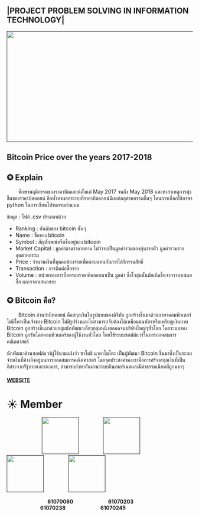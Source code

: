 <h2>|PROJECT PROBLEM SOLVING IN INFORMATION TECHNOLOGY|</h2>
<a href=""><img src="img/pic1.jpg" width="1000px"  height="300"></a><br>
<h2>Bitcoin Price over the years 2017-2018</h2>
<h2>✪ Explain</h2>
&nbsp;&nbsp;&nbsp;&nbsp;&nbsp;&nbsp;&nbsp;&nbsp;ศึกษาพฤติกรรมของราคาบิตคอยน์ตั้งเเต่ May 2017 จนถึง May 2018 เเละหาสาเหตุการพุ่งขึ้นของราคาบิตคอยน์ อีกทั้งหาผลกระทบที่ราคาบิตคอยน์มีผลต่ออุสาหกรรมอื่นๆ โดนการเลือกใช้ภาษา python ในการเขียนโปรแกรมคำนวณ

ข้อมูล : ไฟล์ .csv ประกอบด้วย
 - Ranking : อันดับของ bitcoin นั้นๆ
 - Name : ชื่อของ bitcoin 
 - Symbol : สัญลักษณ์หรือชื่ออยู่ของ bitcoin
 - Market Capital : มูลค่าตามราคาตลาด ไม่ว่าจะเป็นมูลค่ารวมของหุ้นรายตัว มูลค่ารวมรายอุตสาหกรรม
 - Price : จำนวนเงินที่บุคคลต้องจ่ายเพื่อตอบแทนกับการได้รักรรมสิทธิ์
 - Transaction : การติดต่อซื้อขาย
 - Volume : หน่วยของการถือครองราคาคิดออกมาเป็น มูลค่า ซึ่งโวลุ่มนั้นมักเกิดขึ้นจากราคาเสนอซื้อ และราคาเสนอขาย
 
 <h2>✪ Bitcoin คือ?</h2>
 &nbsp;&nbsp;&nbsp;&nbsp;&nbsp;&nbsp;&nbsp;&nbsp;Bitcoin อ่านว่าบิทคอยน์ คือสกุลเงินในรูปแบบของดิจิทัล ถูกสร้างขึ้นมาด้วยภาษาคอมพิวเตอร์ ไม่มีใครเป็นเจ้าของ Bitcoin ไม่มีรูปร่างและไม่สามารถจับต้องได้เหมือนธนบัตรหรือเหรียญเงินบาท Bitcoin ถูกสร้างขึ้นมาด้วยกลุ่มนักพัฒนาเล็กๆกลุ่มหนึ่งตลอดจนบริษัทใหญ่ๆทั่วโลก โดยระบบของ Bitcoin ถูกรันโดยคอมพิวเตอร์ของผู้ใช้งานทั่วโลก โดยใช้ระบบซอฟต์แวร์ในการถอดสมการคณิตศาสตร์

นักพัฒนาด้านซอฟต์แวร์ผู้ใช้นามแฝงว่า ซาโตชิ นาคาโมโตะ เป็นผู้พัฒนา Bitcoin ขึ้นมาซึ่งเป็นระบบจ่ายเงินที่อ้างอิงอยู่บนการถอดสมการคณิตศาสตร์ โดยจุดประสงค์ของเขาคือการสร้างสกุลเงินที่เป็นอิสระจากรัฐบาลและธนาคาร, สามารถส่งหากันผ่านระบบอินเทอร์เนตและมีค่าธรรมเนียมที่ถูกมากๆ



#### [WEBSITE](https://www.google.co.th/)
# ☀ Member

&nbsp;&nbsp;&nbsp;&nbsp;&nbsp;&nbsp;&nbsp;&nbsp;&nbsp;&nbsp;&nbsp;&nbsp;&nbsp;&nbsp;&nbsp;&nbsp;&nbsp;&nbsp;&nbsp;&nbsp;&nbsp;&nbsp;&nbsp;&nbsp;<a href=""><img src="img/profile3.png" width="100px"  height="100"></a> &nbsp;&nbsp;&nbsp;&nbsp;&nbsp;&nbsp;&nbsp;&nbsp;&nbsp;&nbsp;&nbsp;&nbsp;&nbsp;&nbsp;&nbsp;&nbsp;<a href=""><img src="img/profile4.png" width="100px"  height="100"></a> &nbsp;&nbsp;&nbsp;&nbsp;&nbsp;&nbsp;&nbsp;&nbsp;&nbsp;&nbsp;&nbsp;&nbsp;&nbsp;&nbsp;&nbsp;&nbsp;<a href=""><img src="img/profile2.png" width="100px"  height="100"></a> &nbsp;&nbsp;&nbsp;&nbsp;&nbsp;&nbsp;&nbsp;&nbsp;&nbsp;&nbsp;&nbsp;&nbsp;&nbsp;&nbsp;&nbsp;&nbsp;<a href=""><img src="img/profile1.png" width="100px"  height="100"></a>

&nbsp;&nbsp;&nbsp;&nbsp;&nbsp;&nbsp;&nbsp;&nbsp;&nbsp;&nbsp;&nbsp;&nbsp;&nbsp;&nbsp;&nbsp;&nbsp;&nbsp;&nbsp;&nbsp;&nbsp;&nbsp;&nbsp;&nbsp;&nbsp;&nbsp;&nbsp;&nbsp;&nbsp;<strong>61070060</strong> &nbsp;&nbsp;&nbsp;&nbsp;&nbsp;&nbsp;&nbsp;&nbsp;&nbsp;&nbsp;&nbsp;&nbsp;&nbsp;&nbsp;&nbsp;&nbsp;&nbsp;&nbsp;&nbsp;&nbsp;&nbsp;&nbsp;&nbsp;<strong>61070203</strong> &nbsp;&nbsp;&nbsp;&nbsp;&nbsp;&nbsp;&nbsp;&nbsp;&nbsp;&nbsp;&nbsp;&nbsp;&nbsp;&nbsp;&nbsp;&nbsp;&nbsp;&nbsp;&nbsp;&nbsp;&nbsp;&nbsp;&nbsp;<strong>61070238</strong>  &nbsp;&nbsp;&nbsp;&nbsp;&nbsp;&nbsp;&nbsp;&nbsp;&nbsp;&nbsp;&nbsp;&nbsp;&nbsp;&nbsp;&nbsp;&nbsp;&nbsp;&nbsp;&nbsp;&nbsp;&nbsp;&nbsp;&nbsp;<strong>61070245</strong>

